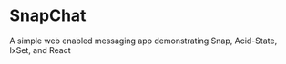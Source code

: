 SnapChat
========

A simple web enabled messaging app demonstrating Snap, Acid-State, IxSet, and React

